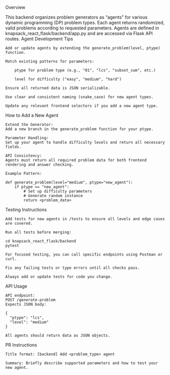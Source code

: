 
Overview

This backend organizes problem generators as “agents” for various dynamic programming (DP) problem types. Each agent returns randomized, valid problems according to requested parameters. Agents are defined in knapsack_react_flask/backend/app.py and are accessed via Flask API routes.
Agent Development Tips

    Add or update agents by extending the generate_problem(level, ptype) function.

    Match existing patterns for parameters:

        ptype for problem type (e.g., "01", "lcs", "subset_sum", etc.)

        level for difficulty ("easy", "medium", "hard")

    Ensure all returned data is JSON serializable.

    Use clear and consistent naming (snake_case) for new agent types.

    Update any relevant frontend selectors if you add a new agent type.

How to Add a New Agent

    Extend the Generator:
    Add a new branch in the generate_problem function for your ptype.

    Parameter Handling:
    Set up your agent to handle difficulty levels and return all necessary fields.

    API Consistency:
    Agents must return all required problem data for both frontend rendering and answer checking.

    Example Pattern:

    def generate_problem(level="medium", ptype="new_agent"):
        if ptype == "new_agent":
            # Set up difficulty parameters
            # Generate random instance
            return <problem_data>

Testing Instructions

    Add tests for new agents in /tests to ensure all levels and edge cases are covered.

    Run all tests before merging:

    cd knapsack_react_flask/backend
    pytest

    For focused testing, you can call specific endpoints using Postman or curl.

    Fix any failing tests or type errors until all checks pass.

    Always add or update tests for code you change.

API Usage

    API endpoint:
    POST /generate-problem
    Expects JSON body:

    {
      "ptype": "lcs",
      "level": "medium"
    }

    All agents should return data as JSON objects.

PR Instructions

    Title format: [backend] Add <problem_type> agent

    Summary: Briefly describe supported parameters and how to test your new agent.
